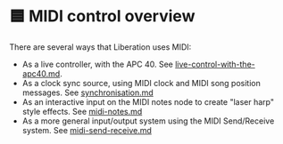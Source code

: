 # 🟦 MIDI control overview

There are several ways that Liberation uses MIDI:&#x20;

* As a live controller, with the APC 40. See [live-control-with-the-apc40.md](live-control-with-the-apc40.md "mention").
* As a clock sync source, using MIDI clock and MIDI song position messages. See [synchronisation.md](../synchronisation.md "mention")
* As an interactive input on the MIDI notes node to create "laser harp" style effects. See  [midi-notes.md](../clip-editor/operator-nodes/midi-notes.md "mention")
* As a more general input/output system using the MIDI Send/Receive system. See  [midi-send-receive.md](midi-send-receive.md "mention")
